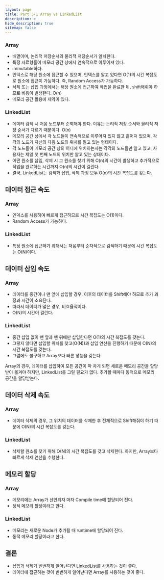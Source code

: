 ```yaml
---
layout: page
title: Part 5-1 Array vs LinkedList
description: >
hide_description: true
sitemap: false
---
```


### Array

- 배열이며, 논리적 저장순서와 물리적 저장순서가 일치한다.
- 특정 자료형들이 메모리 공간 상에서 연속적으로 이루어져 있다.
- immutable하다.
- 인덱스로 해당 원소에 접근할 수 있으며, 인덱스를 알고 있다면 O(1)의 시간 복잡도로 원소에 접근이 가능하다. 즉, Random Access가 가능하다.
- 삭제 또는 삽입 과정에서는 해당 원소에 접근하여 작업을 완료한 뒤, shift해줘야 하므로 비용이 발생한다. O(n)
- 메모리 공간 활용에 제약이 있다.

### LinkedList

- 데이터 검색 시 처음 노드부터 순회해야 한다. 이유는 논리적 저장 순서와 물리적 저장 순서가 다르기 때문이다. O(n)
- 메모리 공간 상에서 각 노드들이 연속적으로 이루어져 있지 않고 흩어져 있으며, 각각의 노드가 자신의 다음 노드의 위치를 알고 있는 형태이다.
- 각 노드들이 메모리 공간 상의 어디에 위치하는지는 각각의 노드들만 알고 있고, 사용자는 제일 첫 번째 노드의 위치만 알고 있는 상태이다.
- 어떤 원소를 삽입, 삭제 시 그 원소를 찾기 위해 O(n)의 시간이 발생하고 추가적으로 작업을 완료하는 시간까지 O(n)의 시간이 걸린다.
- 결국, LinkedList는 검색과 삽입, 삭제 과정 모두 O(n)의 시간 복잡도를 갖는다.

## 데이터 접근 속도
### Array
- 인덱스를 사용하여 빠르게 접근하므로 시간 복잡도는 O(1)이다.
- Random Access가 가능하다.

### LinkedList
- 특정 원소에 접근하기 위해서는 처음부터 순차적으로 검색하기 때문에 시간 복잡도는 O(N)이다.

## 데이터 삽입 속도

### Array
- 데이터를 중간이나 맨 앞에 삽입할 경우, 이후의 데이터를 Shift해야 하므로 추가 과정과 시간이 소요된다.
- 따라서 데이터가 많은 경우, 비효율적이다.
- O(N)의 시간이 걸린다.

### LinkedList
- 중간 삽입 없이 맨 앞과 맨 뒤에만 삽입한다면 O(1)의 시간 복잡도를 갖는다.
- 그렇지 않다면 삽입할 위치를 찾고(O(N))과 삽입 연산을 진행하기 때문에 O(N)의 시간 복잡도를 갖는다.
- 그럼에도 불구하고 Array보다 빠른 성능을 갖는다.

Array의 경우, 데이터를 삽입하여 모든 공간이 꽉 차게 되면 새로운 메모리 공간을 할당받아 옮겨야 하지만, LinkedList를 그럴 필요가 없다. 추가할 때마다 동적으로 메모리 공간을 할당받는다.

## 데이터 삭제 속도
### Array
- 데이터 삭제의 경우, 그 위치의 데이터를 삭제한 후 전체적으로 Shift해줘야 하기 때문에 O(N)의 시간 복잡도를 갖는다.

### LinkedList
- 삭제할 원소를 찾기 위해 O(N)의 시간 복잡도를 갖고 삭제한다. 하지만, Array보다 빠르게 삭제 연산을 수행한다.

## 메모리 할당
### Array
- 메모리에는 Array가 선언되자 마자 Compile time에 할당되어 진다.
- 정적 메모리 할당이라고 한다.

### LinkedList
- 메모리는 새로운 Node가 추가될 때 runtime에 할당되어 진다.
- 동적 메모리 할당이라고 한다.

## 결론
- 삽입과 삭제가 빈번하게 일어난다면 LinkedList를 사용하는 것이 좋다.
- 데이터에 접근하는 것이 빈번하게 일어난다면 Array를 사용하는 것이 좋다.